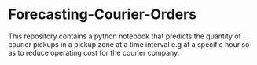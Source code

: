 # Forecasting-Courier-Orders
This repository contains a python notebook that predicts the quantity of courier pickups in a pickup zone at a time interval e.g at a specific hour so as to reduce operating cost for the courier company.

